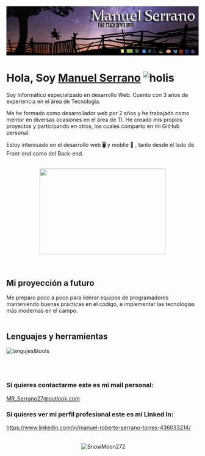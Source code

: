 <img src = "./bannerManu2.jpg"/>

# **Hola, Soy [Manuel Serrano](https://www.linkedin.com/in/manuel-roberto-serrano-torres-436033214/)** <img width="45" src="https://user-images.githubusercontent.com/76783198/182454378-115c3a2e-50cc-490e-85f0-fbdfab7f36ba.gif" alt="holis">

Soy Informático especializado en desarrollo Web. Cuento con 3 años de experiencia en el área de Tecnología.

Me he formado como desarrollador web por 2 años y he trabajado como mentor en diversas ocasiones en el área de TI.
He creado mis propios proyectos y participando en otros, los cuales comparto en mi GitHub personal.

Estoy interesado en el desarrollo web 🖥️ y moblie 📱 , tanto desde el lado de Front-end como del Back-end.
</br></br>
<div align="center" >
      <img align="center" src="https://user-images.githubusercontent.com/76783198/182483558-499ad227-69c3-4323-b4f5-abab4942dade.gif" width="330" height="225"  />
</div> 
</br></br>

## Mi proyección a futuro 
Me preparo poco a poco para liderar equipos de programadores manteniendo buenas prácticas en el código, e implementar las tecnologías más modernas en el campo.
</br></br>

## Lenguajes y herramientas
![langujes&tools](https://user-images.githubusercontent.com/76783198/182465347-06d45139-1931-4a88-b81a-a6861070c02a.svg)

</br></br>

### Si quieres contactarme este es mi mail personal:
MR_Serrano27@outlook.com

### Si quieres ver mi perfil profesional este es mi Linked In:
https://www.linkedin.com/in/manuel-roberto-serrano-torres-436033214/
</br></br>


<p align="center">&nbsp;<img align="center" src="https://github-readme-stats.vercel.app/api?username=SnowMoon272&count_private=true&show_icons=true&theme=dark&locale=en" alt="SnowMoon272" /></p>
